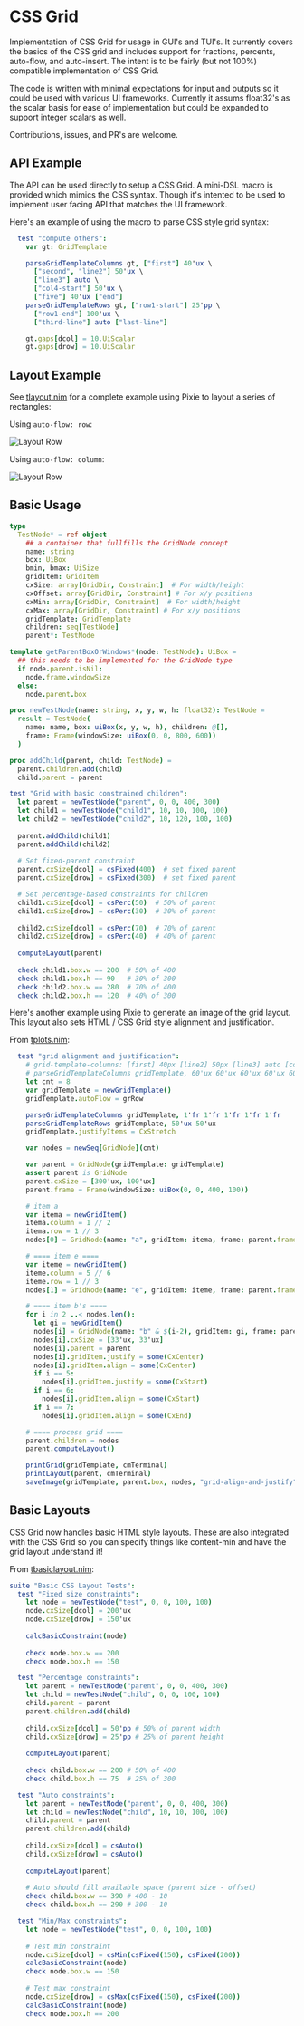 # CSS Grid

Implementation of CSS Grid for usage in GUI's and TUI's. It currently covers the basics of the CSS grid and includes support for fractions, percents, auto-flow, and auto-insert. The intent is to be fairly (but not 100%) compatible implementation of CSS Grid. 

The code is written with minimal expectations for input and outputs so it could be used with various UI frameworks. Currently it assums float32's as the scalar basis for ease of implementation but could be expanded to support integer scalars as well. 

Contributions, issues, and PR's are welcome. 

## API Example

The API can be used directly to setup a CSS Grid. A mini-DSL macro is provided which mimics the CSS syntax. Though it's intented to be used to implement user facing API that matches the UI framework.  

Here's an example of using the macro to parse CSS style grid syntax:

```nim
  test "compute others":
    var gt: GridTemplate

    parseGridTemplateColumns gt, ["first"] 40'ux \
      ["second", "line2"] 50'ux \
      ["line3"] auto \
      ["col4-start"] 50'ux \
      ["five"] 40'ux ["end"]
    parseGridTemplateRows gt, ["row1-start"] 25'pp \
      ["row1-end"] 100'ux \
      ["third-line"] auto ["last-line"]

    gt.gaps[dcol] = 10.UiScalar
    gt.gaps[drow] = 10.UiScalar
```

## Layout Example 

See [tlayout.nim](tests/tlayout.nim) for a complete example using Pixie to layout a series of rectangles: 

Using `auto-flow: row`:

![Layout Row](tests/tlayout-grRow-expected.png)

Using `auto-flow: column`:

![Layout Row](tests/tlayout-grColumn-expected.png)

## Basic Usage

```nim
type
  TestNode* = ref object
    ## a container that fullfills the GridNode concept
    name: string
    box: UiBox
    bmin, bmax: UiSize
    gridItem: GridItem
    cxSize: array[GridDir, Constraint]  # For width/height
    cxOffset: array[GridDir, Constraint] # For x/y positions
    cxMin: array[GridDir, Constraint]  # For width/height
    cxMax: array[GridDir, Constraint] # For x/y positions
    gridTemplate: GridTemplate
    children: seq[TestNode]
    parent*: TestNode

template getParentBoxOrWindows*(node: TestNode): UiBox =
  ## this needs to be implemented for the GridNode type
  if node.parent.isNil:
    node.frame.windowSize
  else:
    node.parent.box

proc newTestNode(name: string, x, y, w, h: float32): TestNode =
  result = TestNode(
    name: name, box: uiBox(x, y, w, h), children: @[],
    frame: Frame(windowSize: uiBox(0, 0, 800, 600))
  )

proc addChild(parent, child: TestNode) =
  parent.children.add(child)
  child.parent = parent

test "Grid with basic constrained children":
  let parent = newTestNode("parent", 0, 0, 400, 300)
  let child1 = newTestNode("child1", 10, 10, 100, 100)
  let child2 = newTestNode("child2", 10, 120, 100, 100)
  
  parent.addChild(child1)
  parent.addChild(child2)
  
  # Set fixed-parent constraint
  parent.cxSize[dcol] = csFixed(400)  # set fixed parent
  parent.cxSize[drow] = csFixed(300)  # set fixed parent

  # Set percentage-based constraints for children
  child1.cxSize[dcol] = csPerc(50)  # 50% of parent
  child1.cxSize[drow] = csPerc(30)  # 30% of parent
  
  child2.cxSize[dcol] = csPerc(70)  # 70% of parent
  child2.cxSize[drow] = csPerc(40)  # 40% of parent
  
  computeLayout(parent)
  
  check child1.box.w == 200  # 50% of 400
  check child1.box.h == 90   # 30% of 300
  check child2.box.w == 280  # 70% of 400
  check child2.box.h == 120  # 40% of 300
```


Here's another example using Pixie to generate an image of the grid layout. This layout also sets HTML / CSS Grid style alignment and justification.

From [tplots.nim](tests/tplots.nim):

```nim
  test "grid alignment and justification":
    # grid-template-columns: [first] 40px [line2] 50px [line3] auto [col4-start] 50px [five] 40px [end];
    # parseGridTemplateColumns gridTemplate, 60'ux 60'ux 60'ux 60'ux 60'ux
    let cnt = 8
    var gridTemplate = newGridTemplate()
    gridTemplate.autoFlow = grRow

    parseGridTemplateColumns gridTemplate, 1'fr 1'fr 1'fr 1'fr 1'fr 
    parseGridTemplateRows gridTemplate, 50'ux 50'ux
    gridTemplate.justifyItems = CxStretch

    var nodes = newSeq[GridNode](cnt)

    var parent = GridNode(gridTemplate: gridTemplate)
    assert parent is GridNode
    parent.cxSize = [300'ux, 100'ux]
    parent.frame = Frame(windowSize: uiBox(0, 0, 400, 100))

    # item a
    var itema = newGridItem()
    itema.column = 1 // 2
    itema.row = 1 // 3
    nodes[0] = GridNode(name: "a", gridItem: itema, frame: parent.frame)

    # ==== item e ====
    var iteme = newGridItem()
    iteme.column = 5 // 6
    iteme.row = 1 // 3
    nodes[1] = GridNode(name: "e", gridItem: iteme, frame: parent.frame)

    # ==== item b's ====
    for i in 2 ..< nodes.len():
      let gi = newGridItem()
      nodes[i] = GridNode(name: "b" & $(i-2), gridItem: gi, frame: parent.frame)
      nodes[i].cxSize = [33'ux, 33'ux]
      nodes[i].parent = parent
      nodes[i].gridItem.justify = some(CxCenter)
      nodes[i].gridItem.align = some(CxCenter)
      if i == 5:
        nodes[i].gridItem.justify = some(CxStart)
      if i == 6:
        nodes[i].gridItem.align = some(CxStart)
      if i == 7:
        nodes[i].gridItem.align = some(CxEnd)

    # ==== process grid ====
    parent.children = nodes
    parent.computeLayout()

    printGrid(gridTemplate, cmTerminal)
    printLayout(parent, cmTerminal)
    saveImage(gridTemplate, parent.box, nodes, "grid-align-and-justify")
```

## Basic Layouts

CSS Grid now handles basic HTML style layouts. These are also integrated with the CSS Grid so you can specify things like content-min and have the grid layout understand it!

From [tbasiclayout.nim](tests/tbasiclayout.nim):

```nim
suite "Basic CSS Layout Tests":
  test "Fixed size constraints":
    let node = newTestNode("test", 0, 0, 100, 100)
    node.cxSize[dcol] = 200'ux
    node.cxSize[drow] = 150'ux
    
    calcBasicConstraint(node)
    
    check node.box.w == 200
    check node.box.h == 150

  test "Percentage constraints":
    let parent = newTestNode("parent", 0, 0, 400, 300)
    let child = newTestNode("child", 0, 0, 100, 100)
    child.parent = parent
    parent.children.add(child)
    
    child.cxSize[dcol] = 50'pp # 50% of parent width
    child.cxSize[drow] = 25'pp # 25% of parent height
    
    computeLayout(parent)
    
    check child.box.w == 200 # 50% of 400
    check child.box.h == 75  # 25% of 300

  test "Auto constraints":
    let parent = newTestNode("parent", 0, 0, 400, 300)
    let child = newTestNode("child", 10, 10, 100, 100)
    child.parent = parent
    parent.children.add(child)
    
    child.cxSize[dcol] = csAuto()
    child.cxSize[drow] = csAuto()
    
    computeLayout(parent)
    
    # Auto should fill available space (parent size - offset)
    check child.box.w == 390 # 400 - 10
    check child.box.h == 290 # 300 - 10

  test "Min/Max constraints":
    let node = newTestNode("test", 0, 0, 100, 100)
    
    # Test min constraint
    node.cxSize[dcol] = csMin(csFixed(150), csFixed(200))
    calcBasicConstraint(node)
    check node.box.w == 150
    
    # Test max constraint
    node.cxSize[drow] = csMax(csFixed(150), csFixed(200))
    calcBasicConstraint(node)
    check node.box.h == 200

```